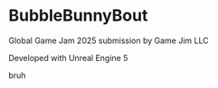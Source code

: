 # BubbleBunnyBout

Global Game Jam 2025 submission by Game Jim LLC

Developed with Unreal Engine 5

bruh
